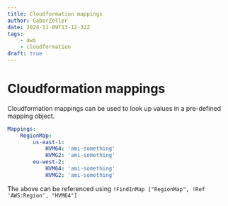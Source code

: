 ```yaml
---
title: Cloudformation mappings
author: GaborZeller
date: 2024-11-09T13-12-32Z
tags:
	- aws
	- cloudformation
draft: true
---
```


# Cloudformation mappings

Cloudformation mappings can be used to look up values in a pre-defined mapping object.

```yaml
Mappings:
	RegionMap:
		us-east-1:
			HVM64: 'ami-something'
			HVMG2: 'ami-something'
		eu-west-2:
			HVM64: 'ami-something'
			HVMG2: 'ami-something'
```

The above can be referenced using `!FindInMap ["RegionMap", !Ref 'AWS:Region', "HVM64"]`
